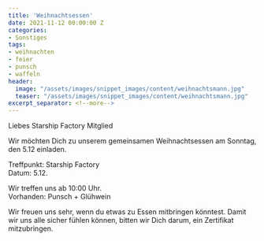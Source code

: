 ```yaml
---
title: 'Weihnachtsessen'
date: 2021-11-12 00:00:00 Z
categories:
- Sonstiges
tags:
- weihnachten
- feier
- punsch
- waffeln
header:
  image: "/assets/images/snippet_images/content/weihnachtsmann.jpg"
  teaser: "/assets/images/snippet_images/content/weihnachtsmann.jpg"
excerpt_separator: <!--more-->
--- 
```


Liebes Starship Factory Mitglied

Wir möchten Dich zu unserem gemeinsamen Weihnachtsessen am Sonntag, den 5.12 einladen.  
<!--more-->

Treffpunkt: Starship Factory\
Datum: 5.12.

Wir treffen uns ab 10:00 Uhr.\
Vorhanden: Punsch + Glühwein

Wir freuen uns sehr, wenn du etwas zu Essen mitbringen könntest.
Damit wir uns alle sicher fühlen können, bitten wir Dich darum, ein Zertifikat mitzubringen.
